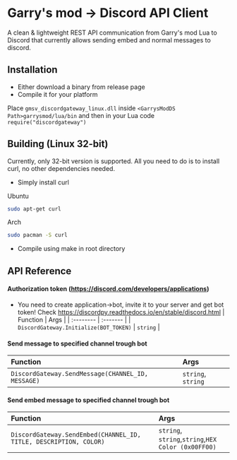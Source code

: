 # Garry's mod -> Discord API Client
A clean & lightweight REST API communication from Garry's mod Lua to Discord that currently allows sending embed and normal messages to discord.

## Installation
- Either download a binary from release page
- Compile it for your platform

Place ``` gmsv_discordgateway_linux.dll ``` inside ``` <GarrysModDS Path>garrysmod/lua/bin ``` and then in your Lua code ``` require("discordgateway") ```

## Building (Linux 32-bit)
Currently, only 32-bit version is supported. All you need to do is to install curl, no other dependencies needed.

- Simply install curl

Ubuntu
```bash
sudo apt-get curl
```

Arch
```bash
sudo pacman -S curl
```

- Compile using make in root directory

## API Reference

#### Authorization token (https://discord.com/developers/applications)
- You need to create application->bot, invite it to your server and get bot token! Check https://discordpy.readthedocs.io/en/stable/discord.html
| Function | Args     |
| :-------- | :------- |
| `DiscordGateway.Initialize(BOT_TOKEN)` | `string` |

#### Send message to specified channel trough bot
| Function | Args     |
| :-------- | :------- |
| `DiscordGateway.SendMessage(CHANNEL_ID, MESSAGE)` | `string`, `string` |

#### Send embed message to specified channel trough bot
| Function | Args     |
| :-------- | :------- |
| `DiscordGateway.SendEmbed(CHANNEL_ID, TITLE, DESCRIPTION, COLOR)` | `string`, `string`,`string`,`HEX Color (0x00FF00)` |
